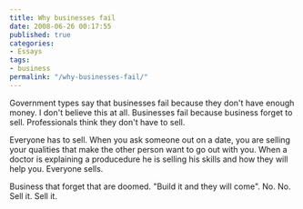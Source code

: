 ```yaml
---
title: Why businesses fail
date: 2008-06-26 00:17:55
published: true
categories:
- Essays
tags:
- business
permalink: "/why-businesses-fail/"
---
```

Government types say that businesses fail because they don't have enough money. I don't believe this at all. Businesses fail because business forget to sell. Professionals think they don't have to sell.

Everyone has to sell. When you ask someone out on a date, you are selling your qualities that make the other person want to go out with you. When a doctor is explaining a producedure he is selling his skills and how they will help you. Everyone sells.

Business that forget that are doomed. "Build it and they will come". No. No. Sell it. Sell it.

